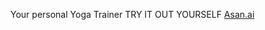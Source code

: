 Your personal Yoga Trainer
TRY IT OUT YOURSELF 
<a href="https://metakunal.github.io/asanversion-1/">Asan.ai</a>
